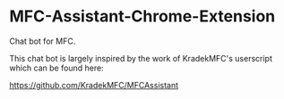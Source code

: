 # MFC-Assistant-Chrome-Extension
Chat bot for MFC.

This chat bot is largely inspired by the work of KradekMFC's userscript which can be found here:

https://github.com/KradekMFC/MFCAssistant
